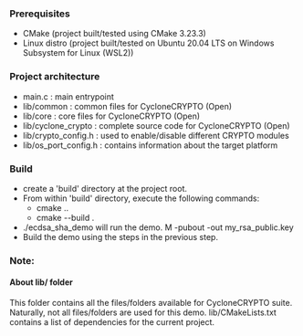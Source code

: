 ### Prerequisites

- CMake (project built/tested using CMake 3.23.3)
- Linux distro (project built/tested on Ubuntu 20.04 LTS on Windows Subsystem for Linux (WSL2))

### Project architecture

- main.c : main entrypoint
- lib/common : common files for CycloneCRYPTO (Open)
- lib/core : core files for CycloneCRYPTO (Open)
- lib/cyclone_crypto : complete source code for CycloneCRYPTO (Open)
- lib/crypto_config.h : used to enable/disable different CRYPTO modules
- lib/os_port_config.h : contains information about the target platform

### Build

- create a 'build' directory at the project root.
- From within 'build' directory, execute the following commands:
  - cmake ..
  - cmake --build .
- ./ecdsa_sha_demo will run the demo.
  M -pubout -out my_rsa_public.key
- Build the demo using the steps in the previous step.

### Note:

#### About lib/ folder

This folder contains all the files/folders available for CycloneCRYPTO suite. Naturally, not all files/folders are used for this demo.
lib/CMakeLists.txt contains a list of dependencies for the current project.
